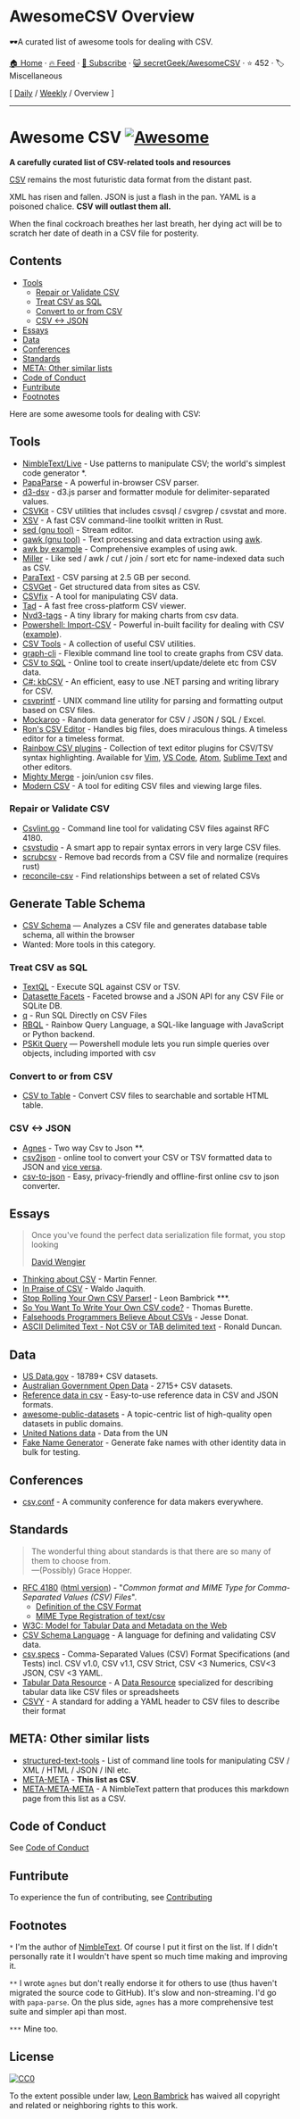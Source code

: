 # AwesomeCSV Overview

🕶️A curated list of awesome tools for dealing with CSV.

[🏠 Home](/README.md) · [🔥 Feed](https://test.trackawesomelist.com/secretGeek/AwesomeCSV/feed.xml) · [📮 Subscribe](https://trackawesomelist.us17.list-manage.com/subscribe?u=d2f0117aa829c83a63ec63c2f&id=36a103854c) · [😺 secretGeek/AwesomeCSV](https://github.com/secretGeek/AwesomeCSV/blob/master/README.md) · ⭐ 452 · 🏷️ Miscellaneous

[ [Daily](/content/secretGeek/AwesomeCSV/README.md) / [Weekly](/content/secretGeek/AwesomeCSV/week/README.md) / Overview ]

---

# Awesome CSV [![Awesome](https://awesome.re/badge.svg)](https://awesome.re)

**A carefully curated list of CSV-related tools and resources**

[CSV](https://en.wikipedia.org/wiki/Comma-separated_values) remains the most futuristic data format from the distant past.

XML has risen and fallen. JSON is just a flash in the pan. YAML is a poisoned chalice. **CSV will outlast them all.**

When the final cockroach breathes her last breath, her dying act will be to scratch her date of death in a CSV file for posterity.

## Contents

*   [Tools](#tools)
    *   [Repair or Validate CSV](#repair-or-validate-csv)
    *   [Treat CSV as SQL](#treat-csv-as-sql)
    *   [Convert to or from CSV](#convert-to-or-from-csv)
    *   [CSV <-> JSON](#csv---json)
*   [Essays](#essays)
*   [Data](#data)
*   [Conferences](#conferences)
*   [Standards](#standards)
*   [META: Other similar lists](#meta-other-similar-lists)
*   [Code of Conduct](#code-of-conduct)
*   [Funtribute](#funtribute)
*   [Footnotes](#footnotes)

Here are some awesome tools for dealing with CSV:

## Tools

*   [NimbleText/Live](https://NimbleText.com/Live) - Use patterns to manipulate CSV; the world's simplest code generator \*.
*   [PapaParse](https://www.papaparse.com) - A powerful in-browser CSV parser.
*   [d3-dsv](https://github.com/d3/d3-dsv) - d3.js parser and formatter module for delimiter-separated values.
*   [CSVKit](http://csvkit.readthedocs.org/en/0.7.3/) - CSV utilities that includes csvsql / csvgrep / csvstat and more.
*   [XSV](https://github.com/BurntSushi/xsv) - A fast CSV command-line toolkit written in Rust.
*   [sed (gnu tool)](https://www.gnu.org/software/sed/manual/sed.html) - Stream editor.
*   [gawk (gnu tool)](https://www.gnu.org/software/gawk/manual/gawk.html) - Text processing and data extraction using [awk](http://pubs.opengroup.org/onlinepubs/009695399/utilities/awk.html).
*   [awk by example](https://github.com/learnbyexample/Command-line-text-processing/blob/master/gnu_awk.md#default-field-separation) - Comprehensive examples of using awk.
*   [Miller](http://johnkerl.org/miller/doc/) - Like sed / awk / cut / join / sort etc for name-indexed data such as CSV.
*   [ParaText](https://github.com/wiseio/paratext) - CSV parsing at 2.5 GB per second.
*   [CSVGet](http://github.com/fizx/csvget/tree/master) - Get structured data from sites as CSV.
*   [CSVfix](https://code.google.com/p/csvfix/) - A tool for manipulating CSV data.
*   [Tad](https://www.tadviewer.com) - A fast free cross-platform CSV viewer.
*   [Nvd3-tags](http://blog.tryolabs.com/2015/02/27/nvd3-tags-a-tiny-library-for-making-charts-from-csv-data/) - A tiny library for making charts from csv data.
*   [Powershell: Import-CSV](https://docs.microsoft.com/en-us/powershell/module/microsoft.powershell.utility/import-csv) - Powerful in-built facility for dealing with CSV ([example](https://gist.github.com/dfinke/786ba9edae1b0265ada10b36a7a11ba9)).
*   [CSV Tools](https://onlinecsvtools.com/) - A collection of useful CSV utilities.
*   [graph-cli](https://github.com/mcastorina/graph-cli) - Flexible command line tool to create graphs from CSV data.
*   [CSV to SQL](http://www.convertcsv.com/csv-to-sql.htm) - Online tool to create insert/update/delete etc from CSV data.
*   [C#: kbCSV](https://github.com/kentcb/KBCsv/blob/master/README.md) - An efficient, easy to use .NET parsing and writing library for CSV.
*   [csvprintf](https://github.com/archiecobbs/csvprintf) - UNIX command line utility for parsing and formatting output based on CSV files.
*   [Mockaroo](https://www.mockaroo.com/) - Random data generator for CSV / JSON / SQL / Excel.
*   [Ron's CSV Editor](https://www.ronsplace.eu/products/ronseditor) - Handles big files, does miraculous things. A timeless editor for a timeless format.
*   [Rainbow CSV plugins](https://github.com/mechatroner/rainbow_csv#rainbow-csv-in-other-editors) - Collection of text editor plugins for CSV/TSV syntax highlighting. Available for [Vim](https://github.com/mechatroner/rainbow_csv), [VS Code](https://marketplace.visualstudio.com/items?itemName=mechatroner.rainbow-csv), [Atom](https://atom.io/packages/rainbow-csv), [Sublime Text](https://packagecontrol.io/packages/rainbow_csv) and other editors.
*   [Mighty Merge](https://mightymerge.io/) - join/union csv files.
*   [Modern CSV](https://www.moderncsv.com/) - A tool for editing CSV files and viewing large files.

### Repair or Validate CSV

*   [Csvlint.go](https://github.com/Clever/csvlint) - Command line tool for validating CSV files against RFC 4180.
*   [csvstudio](http://www.csvstudio.com/) - A smart app to repair syntax errors in very large CSV files.
*   [scrubcsv](https://github.com/faradayio/scrubcsv) - Remove bad records from a CSV file and normalize (requires rust)
*   [reconcile-csv](https://github.com/OpenRefine/reconcile-csv/blob/master/README.md) - Find relationships between a set of related CSVs

## Generate Table Schema

*   [CSV Schema](https://csv-schema.surge.sh/) — Analyzes a CSV file and generates database table schema, all within the browser
*   Wanted: More tools in this category.

### Treat CSV as SQL

*   [TextQL](http://dinedal.github.io/textql/) - Execute SQL against CSV or TSV.
*   [Datasette Facets](https://simonwillison.net/2018/May/20/datasette-facets/) - Faceted browse and a JSON API for any CSV File or SQLite DB.
*   [q](https://harelba.github.io/q/) - Run SQL Directly on CSV Files
*   [RBQL](https://rbql.org) - Rainbow Query Language, a SQL-like language with JavaScript or Python backend.
*   [PSKit Query](https://github.com/dfinke/PSKit#sql-query) — Powershell module lets you run simple queries over objects, including imported with csv

### Convert to or from CSV

*   [CSV to Table](https://github.com/vividvilla/csvtotable) - Convert CSV files to searchable and sortable HTML table.

### CSV <-> JSON

*   [Agnes](http://www.secretgeek.net/agnes/twoWay.html) - Two way Csv to Json \*\*.
*   [csv2json](https://www.csvjson.com/csv2json) - online tool to convert your CSV or TSV formatted data to JSON and [vice versa](https://www.csvjson.com/json2csv).
*   [csv-to-json](https://mango-is.com/tools/csv-to-json/) - Easy, privacy-friendly and offline-first online csv to json converter.

## Essays

> Once you've found the perfect data serialization file format, you stop looking
>
> [David Wengier](https://twitter.com/davidwengier/status/1159606464220000257)

*   [Thinking about CSV](https://blog.datacite.org/thinking-about-csv/) - Martin Fenner.
*   [In Praise of CSV](https://usopendata.org/2015/03/10/csv) - Waldo Jaquith.
*   [Stop Rolling Your Own CSV Parser!](http://www.secretgeek.net/csv_trouble) - Leon Bambrick \*\*\*.
*   [So You Want To Write Your Own CSV code?](http://thomasburette.com/blog/2014/05/25/so-you-want-to-write-your-own-CSV-code/) - Thomas Burette.
*   [Falsehoods Programmers Believe About CSVs](https://donatstudios.com/Falsehoods-Programmers-Believe-About-CSVs) - Jesse Donat.
*   [ASCII Delimited Text - Not CSV or TAB delimited text](https://ronaldduncan.wordpress.com/2009/10/31/text-file-formats-ascii-delimited-text-not-csv-or-tab-delimited-text/) - Ronald Duncan.

## Data

*   [US Data.gov](https://catalog.data.gov/dataset?res_format=CSV) - 18789+ CSV datasets.
*   [Australian Government Open Data](https://data.gov.au/dataset?res_format=CSV) - 2715+ CSV datasets.
*   [Reference data in csv](https://datahub.io/collections/reference-data) - Easy-to-use reference data in CSV and JSON formats.
*   [awesome-public-datasets](https://github.com/awesomedata/awesome-public-datasets) - A topic-centric list of high-quality open datasets in public domains.
*   [United Nations data](https://data.un.org) - Data from the UN
*   [Fake Name Generator](https://www.fakenamegenerator.com/order.php) - Generate fake names with other identity data in bulk for testing.

## Conferences

*   [csv,conf](https://csvconf.com/) - A community conference for data makers everywhere.

## Standards

> The wonderful thing about standards is that there are so many of them to choose from.<br />—(Possibly) Grace Hopper.

*   [RFC 4180](https://tools.ietf.org/html/rfc4180) ([html version](http://www.faqs.org/rfcs/rfc4180.html)) - "*Common format and MIME Type for Comma-Separated Values (CSV) Files*".
    *   [Definition of the CSV Format](https://tools.ietf.org/html/rfc4180#section-2)
    *   [MIME Type Registration of text/csv](https://tools.ietf.org/html/rfc4180#section-3)
*   [W3C: Model for Tabular Data and Metadata on the Web](https://www.w3.org/TR/tabular-data-model/)
*   [CSV Schema Language](http://digital-preservation.github.io/csv-schema/csv-schema-1.2.html) - A language for defining and validating CSV data.
*   [csv,specs](https://github.com/csvspecs) - Comma-Separated Values (CSV) Format Specifications (and Tests) incl. CSV v1.0, CSV v1.1, CSV Strict, CSV <3 Numerics, CSV<3 JSON, CSV <3 YAML.
*   [Tabular Data Resource](http://frictionlessdata.io/specs/tabular-data-resource/) - A [Data Resource](http://frictionlessdata.io/specs/data-resource/) specialized for describing tabular data like CSV files or spreadsheets
*   [CSVY](https://csvy.org/) - A standard for adding a YAML header to CSV files to describe their format

## META: Other similar lists

*   [structured-text-tools](https://github.com/dbohdan/structured-text-tools) - List of command line tools for manipulating CSV / XML / HTML / JSON / INI etc.
*   [META-META](https://raw.githubusercontent.com/secretGeek/AwesomeCSV/master/awesomecsv.csv) - **This list as CSV**.
*   [META-META-META](https://nimbletext.com/Live/-971009575/) - A NimbleText pattern that produces this markdown page from this list as a CSV.

## Code of Conduct

See [Code of Conduct](https://github.com/secretGeek/AwesomeCSV/blob/master/README.md/code-of-conduct.md)

## Funtribute

To experience the fun of contributing, see [Contributing](https://github.com/secretGeek/AwesomeCSV/blob/master/README.md/contributing.md)

## Footnotes

`*` <span id='footnote1' ></span> I'm the author of [NimbleText](https://NimbleText.com/Live). Of course I put it first on the list. If I didn't personally rate it I wouldn't have spent so much time making and improving it.

`**` <span id='footnote2' ></span> I wrote `agnes` but don't really endorse it for others to use (thus haven't migrated the source code to GitHub). It's slow and non-streaming. I'd go with `papa-parse`. On the plus side, `agnes` has a more comprehensive test suite and simpler api than most.

`***` <span id='footnote3' ></span> Mine too.

## License

[![CC0](http://mirrors.creativecommons.org/presskit/buttons/88x31/svg/cc-zero.svg)](https://creativecommons.org/publicdomain/zero/1.0/)

To the extent possible under law, [Leon Bambrick](http://secretgeek.net) has waived all copyright and related or neighboring rights to this work.

